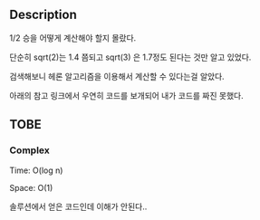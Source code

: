 ## Description
1/2 승을 어떻게 계산해야 할지 몰랐다.

단순히 sqrt(2)는 1.4 쯤되고 sqrt(3) 은 1.7정도 된다는 것만 알고 있었다.

검색해보니 헤론 알고리즘을 이용해서 계산할 수 있다는걸 알았다.

아래의 참고 링크에서 우연히 코드를 보개되어 내가 코드를 짜진 못했다.

## TOBE
### Complex
Time: O(log n)

Space: O(1)

솔루션에서 얻은 코드인데 이해가 안된다..
